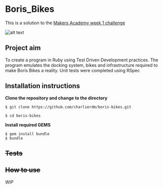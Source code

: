 # Boris_Bikes

This is a solution to the [Makers Academy week 1 challenge](https://github.com/makersacademy/course/blob/master/boris_bikes/0_challenge_map.md)

![alt text](https://s1.cdn.autoevolution.com/images/news-pictures-600x/people-need-to-treat-londons-boris-bikes-with-greater-care-137657-7.jpg "Boris Bikes")


## Project aim

To create a program in Ruby using Test Driven Development practices. The program emulates the docking system, bikes and infrastructure required to make Boris Bikes a reality. Unit tests were completed using RSpec

## Installation instructions

__Clone the repository and change to the directory__
```
$ git clone https://github.com/charlierdm/boris-bikes.git

$ cd boris-bikes
```
__Install required GEMS__
```
$ gem install bundle
$ bundle
```

## ~~Tests~~ ##

## ~~How to use~~ ##


_WIP_
